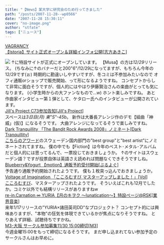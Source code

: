 ```yaml
---
title: "【News】某大学に研究会のため行ってきました"
path: "/posts/2007-11-28--wp0566"
date: "2007-11-28 15:30:11"
cover: "no-image.png"
author: "stfate"
tags: ["ニュース"]
---
```


<style type="text/css">
<!--
p {white-space: pre-wrap};
-->
</style>

<a class="topics" href="http://www.vagrancy.jp/" target="_blank">VAGRANCY 【Istoria】サイト正式オープン＆詳細インフォ公開</a><span class="junre">[<a href="http://www.vagrancy.jp/" target="_blank">志方あきこ</a>]</span>
<div class="news"><a href="http://www.vagrancy.jp/istoria/" target="_blank"><img src="http://sakuya.moggy.jp/musa468_60a.jpg"></a>
↑に特設サイトが正式にオープンしています。
【Musa】の方は<em>12/29</em>リリース。
(ちなみに↑のバナーだと200"6"/12/29になってますが、もちろん今年の12/29です(ぉ)
時期的に勘違いしやすいですが、冬コミは不参加みたいなので
オフィ通販orショップで販売開始、って形になるようですね。
コンセプトからして非常に面白そうですが、個人的にはやはり伊藤賢治さんの楽曲がとっても気になります。
(小学生時からの大ファンなもので…w)
ホント楽しみですね。
あと作曲家インタビュー第１弾として、ケタロー氏へのインタビューが公開されています。</div>
<a class="topics" href="http://www5f.biglobe.ne.jp/~kapparecords/JILLSPROJECT_News.html" target="_blank">Jill's Project C73参加告知</a><span class="junre">[<a href="http://www5f.biglobe.ne.jp/~kapparecords/JILLSPROJECT_News.html" target="_blank">Jill's Project</a>]</span>
<div class="news">スペースは<em>3日目(月) 東"S"-45b</em>。
新作は大番長アレンジ作のデモ【組曲「神威」(仮)】になるそうです。
大曲アレンジになってるそうで楽しみですね。</div>
<a class="topics" href="http://www.darktranquillity.com/realindex.html" target="_blank">Dark Tranquillity 「The Bandit Rock Awards 2008」ノミネート</a><span class="junre">[<a href="http://www.darktranquillity.com/" target="_blank">Dark Tranquillity</a>]</span>
<div class="news"><a href="http://www.bandit.se/rockawards/voting.php" target="_blank">こちらのアワード</a>のスウェーデン国内部門の"best group"と"best artist"にノミネートされてますね。
僕の中でも【Fiction】は今年のベスト･メタル･アルバムだと個人的には思ってるんで、一票投じておきましょうか。
↑のサイトはスウェーデン語？ですが投票自体は英語さえ読めれば問題なくできそうですしね。</div>
<a class="topics" href="http://blueberry-yogurt.com/motion/" target="_blank">Blueberry&Yogurt 【motion】通販予約受付開始</a><span class="junre">[<a href="http://blueberry-yogurt.com/" target="_blank">ぶるよぐ</a>]</span>
<div class="news">予告通り通販予約開始されたようです。
僕も１枚突っ込んでおきましょうか。</div>
<a class="topics" href="http://aciblog.exblog.jp/" target="_blank">Voltage of Imagination 「こころむすび マスターアップしました！」</a><span class="junre">[<a href="http://www.voltagenation.com/" target="_blank">VoI</a>]</span>
<div class="news"><a href="http://www.animate.tv/kokoro-musubi/" target="_blank">こころむすび</a>、マスターアップされたようです。
そういえばこれも12月でしたか。コミケ以外でも結構リリースがありますねw</div>
<a class="topics" href="http://61.199.33.219/games/info/musicinfo/bellwood/lunatication/index.html" target="_blank">re-in.Carnation ∞ YURIA【月のキヲク ～lunatication～】特設ページ@RSK</a><span class="junre">[<a href="" target="_blank">業界音楽</a>]</span>
<div class="news">来年1/17リリースの"YURIA×諸田英司DD"なプロジェクト？
コンセプト的には興味ありますが、"本物"の狂気を体現できているかが焦点になりそうですね。
とりあえず詳細、試聴待ちですかね。</div>
<a class="topics" href="http://www.m3net.jp/" target="_blank">M3-大阪 サークル参加募集11/30 15:00締切</a><span class="junre">[<a href="http://www.m3net.jp/" target="_blank">M3</a>]</span>
<div class="news">今週金曜15:00をもって締切になるそうです。
まだ申し込まれてない参加予定のサークルさんはお早めに。</div>
